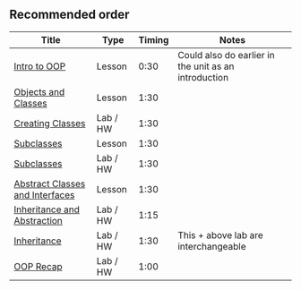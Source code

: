 ## Recommended order

Title | Type | Timing | Notes 
----- | ---- | --     | -----
[Intro to OOP](./oop-java-intro-to-oop.md)       | Lesson   | 0:30 | Could also do earlier in the unit as an introduction
[Objects and Classes](./oop-java-objects-and-classes-lesson)  | Lesson   | 1:30 |
[Creating Classes](./oop-java-creating-classes-lab)           | Lab / HW | 1:30 | 
[Subclasses](./oop-java-subclasses-lesson)             |  Lesson   | 1:30 |
[Subclasses](./oop-java-subclassing-lab)        | Lab / HW | 1:30 | 
[Abstract Classes and Interfaces](./oop-java-abstract-classes-interfaces-lesson) | Lesson   | 1:30 |
[Inheritance and Abstraction](./oop-java-inheritance-abstraction-lab)            | Lab / HW | 1:15 |
[Inheritance](./oop-java-inheritance-household-lab)            | Lab / HW | 1:30 | This + above lab are interchangeable
[OOP Recap](./oop-java-oop-review-hw)       | Lab / HW  | 1:00 |
